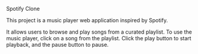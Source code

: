 Spotify Clone

This project is a music player web application inspired by Spotify. 

It allows users to browse and play songs from a curated playlist.
To use the music player, click on a song from the playlist. Click the play button to start playback, and the pause button to pause.
